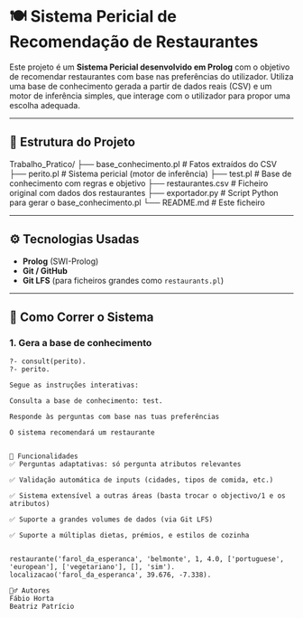 # 🍽️ Sistema Pericial de Recomendação de Restaurantes

Este projeto é um **Sistema Pericial desenvolvido em Prolog** com o objetivo de recomendar restaurantes com base nas preferências do utilizador. Utiliza uma base de conhecimento gerada a partir de dados reais (CSV) e um motor de inferência simples, que interage com o utilizador para propor uma escolha adequada.

---

## 📁 Estrutura do Projeto

Trabalho_Pratico/
├── base_conhecimento.pl # Fatos extraídos do CSV
├── perito.pl # Sistema pericial (motor de inferência)
├── test.pl # Base de conhecimento com regras e objetivo
├── restaurantes.csv # Ficheiro original com dados dos restaurantes
├── exportador.py # Script Python para gerar o base_conhecimento.pl
└── README.md # Este ficheiro


---

## ⚙️ Tecnologias Usadas

- **Prolog** (SWI-Prolog)
- **Git / GitHub**
- **Git LFS** (para ficheiros grandes como `restaurants.pl`)

---

## 🚀 Como Correr o Sistema

### 1. Gera a base de conhecimento


```
?- consult(perito).
?- perito.

Segue as instruções interativas:

Consulta a base de conhecimento: test.

Responde às perguntas com base nas tuas preferências

O sistema recomendará um restaurante


📌 Funcionalidades
✅ Perguntas adaptativas: só pergunta atributos relevantes

✅ Validação automática de inputs (cidades, tipos de comida, etc.)

✅ Sistema extensível a outras áreas (basta trocar o objectivo/1 e os atributos)

✅ Suporte a grandes volumes de dados (via Git LFS)

✅ Suporte a múltiplas dietas, prémios, e estilos de cozinha


restaurante('farol_da_esperanca', 'belmonte', 1, 4.0, ['portuguese', 'european'], ['vegetariano'], [], 'sim').
localizacao('farol_da_esperanca', 39.676, -7.338).

🙋‍♂️ Autores
Fábio Horta
Beatriz Patrício


